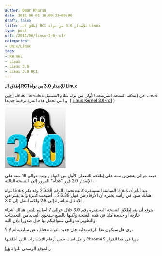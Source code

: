 ```yaml
---
author: Omar Kharsa
date: 2011-06-01 16:09:23+00:00
draft: false
title: إطلاق الـ RC1 للإصدار 3.0 من نواة Linux
type: post
url: /2011/06/linux-3-0-rc1/
categories:
- Unix/Linux
tags:
- Kernel
- Linux
- Linux 3.0
- Linux 3.0 RC1
---
```


[**إطلاق الـ RC1 للإصدار 3.0 من نواة Linux**](https://www.it-scoop.com/2011/06/linux-3-0-rc1/)


[أعلن](http://thread.gmane.org/gmane.linux.kernel/1147415) Linus Torvalds عن إطلاقه النسخة المرشحة الأولى من نواة نظام التشغيل Linux و التي تحمل هذه المرة ترقيما جديدا  ( [Linux Kernel 3.0-rc1](http://www.kernel.org/pub/linux/kernel/v3.0/testing/) )

[![](tux30_blue_200-bbef291494ec4778.png)
](https://www.it-scoop.com/2011/06/linux-3-0-rc1/)

فبعد حوالي عشرين سنة على إطلاقه للإصدار  الأول من النواة , وبعد حوالي 15 سنة على الإصدار 2.0 قرر "فجأة" المرور إلى  النسخة الثالثة .

نواة Linux السابقة المستقرة كانت تحمل الرقم [2.6.39](http://www.kernel.org/pub/linux/kernel/v2.6/ChangeLog-2.6.39) وقد [ذكر](http://thread.gmane.org/gmane.linux.kernel.mm/63589) Linus منذ أيام أن هنالك صوتا في رأسه يخبره أن الأرقام من قبيل 2.6.38 .. أصبحت كبيرة وأنه يفكر في الانتقال مباشرة إلى 2.8 ولكنه انتقل إلى 3.0 .

يتوقع أن يتم إطلاق النسخة المستقرة رقم 3.0 خلال حوالي 7 أسابيع ,ليس هنالك أشياء خارقة أو جديدة كليا في هذه النسخة ولكنها بالطبع ستحوي العديد من التحديثات والتطويرات والتي سنوافيكم بها حال صدورا بإذن الله.

ترى هل سيكون هذا الرقم بداية جيل جديد للنواة مختلف عن سابقيه أم لا ؟

و هل لعبت حمى أرقام الإصدارات التي أطلقتها Chrome دورا في هذا القرار ؟



الموقع الرسمي للنواة [هنا ](http://www.kernel.org).
